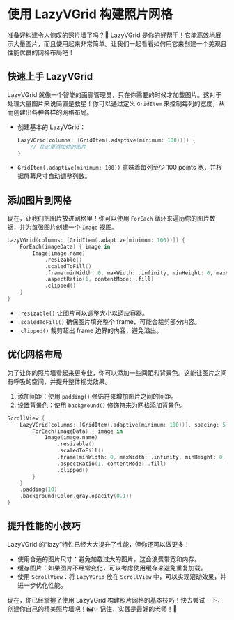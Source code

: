 ﻿# 使用 LazyVGrid 构建照片网格

准备好构建令人惊叹的照片墙了吗？🎉 LazyVGrid 是你的好帮手！它能高效地展示大量图片，而且使用起来非常简单。让我们一起看看如何用它来创建一个美观且性能优良的网格布局吧！

## 快速上手 LazyVGrid

LazyVGrid 就像一个智能的画廊管理员，只在你需要的时候才加载图片。这对于处理大量图片来说简直是救星！你可以通过定义 `GridItem` 来控制每列的宽度，从而创建出各种各样的网格布局。

*   创建基本的 LazyVGrid：

    ```swift
    LazyVGrid(columns: [GridItem(.adaptive(minimum: 100))]) {
        // 在这里添加你的图片
    }
    ```

*   `GridItem(.adaptive(minimum: 100))` 意味着每列至少 100 points 宽，并根据屏幕尺寸自动调整列数。

## 添加图片到网格

现在，让我们把图片放进网格里！你可以使用 `ForEach` 循环来遍历你的图片数据，并为每张图片创建一个 `Image` 视图。

```swift
LazyVGrid(columns: [GridItem(.adaptive(minimum: 100))]) {
    ForEach(imageData) { image in
        Image(image.name)
            .resizable()
            .scaledToFill()
            .frame(minWidth: 0, maxWidth: .infinity, minHeight: 0, maxHeight: .infinity)
            .aspectRatio(1, contentMode: .fill)
            .clipped()
    }
}
```

*   `.resizable()` 让图片可以调整大小以适应容器。
*   `.scaledToFill()` 确保图片填充整个 frame，可能会裁剪部分内容。
*   `.clipped()` 裁剪超出 frame 边界的内容，避免溢出。

## 优化网格布局

为了让你的照片墙看起来更专业，你可以添加一些间距和背景色。这能让图片之间有呼吸的空间，并提升整体视觉效果。

1.  添加间距：使用 `padding()` 修饰符来增加图片之间的间距。
2.  设置背景色：使用 `background()` 修饰符来为网格添加背景色。

```swift
ScrollView {
    LazyVGrid(columns: [GridItem(.adaptive(minimum: 100))], spacing: 5) {
        ForEach(imageData) { image in
            Image(image.name)
                .resizable()
                .scaledToFill()
                .frame(minWidth: 0, maxWidth: .infinity, minHeight: 0, maxHeight: .infinity)
                .aspectRatio(1, contentMode: .fill)
                .clipped()
        }
    }
    .padding(10)
    .background(Color.gray.opacity(0.1))
}
```

## 提升性能的小技巧

LazyVGrid 的“lazy”特性已经大大提升了性能，但你还可以做更多！

*   使用合适的图片尺寸：避免加载过大的图片，这会浪费带宽和内存。
*   缓存图片：如果图片不经常变化，可以考虑使用缓存来避免重复加载。
*   使用 `ScrollView`：将 `LazyVGrid` 放在 `ScrollView` 中，可以实现滚动效果，并进一步优化性能。

现在，你已经掌握了使用 LazyVGrid 构建照片网格的基本技巧！快去尝试一下，创建你自己的精美照片墙吧！🖼️✨ 记住，实践是最好的老师！💪
